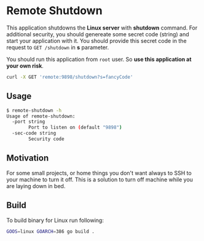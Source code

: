 # Remote Shutdown

This application shutdowns the **Linux server** with **shutdown** command.
For additional security, you should genereate some secret code (string) and start your application with it.
You should provide this secret code in the request to `GET /shutdown` in **s** parameter.

You should run this application from `root` user. So **use this application at your own risk**.

```sh
curl -X GET 'remote:9898/shutdown?s=fancyCode'
```

## Usage

```sh
$ remote-shutdown -h
Usage of remote-shutdown:
  -port string
    	Port to listen on (default "9898")
  -sec-code string
    	Security code
```

## Motivation

For some small projects, or home things you don't want always to SSH to your machine to turn it off.
This is a solution to turn off machine while you are laying down in bed.

## Build

To build binary for Linux run following:

```sh
GOOS=linux GOARCH=386 go build .
```
